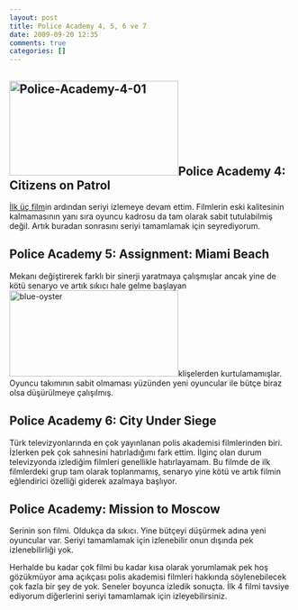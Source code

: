 ```yaml
---
layout: post
title: Police Academy 4, 5, 6 ve 7
date: 2009-09-20 12:35
comments: true
categories: []
---
```

<h2><img class="alignleft size-medium wp-image-1342" title="Police-Academy-4-01" src="http://onurbaykal.com.tr/wp-content/uploads/2009/09/Police-Academy-4-01-300x168.jpg" alt="Police-Academy-4-01" width="300" height="168" />Police Academy 4: Citizens on Patrol</h2>
<a href="http://onurbaykal.com.tr/hayatsal/sinemasal/aliens-in-the-attic-police-academy-1-2-ve-3/">İlk üç film</a>in ardından seriyi izlemeye devam ettim. Filmlerin eski kalitesinin kalmamasının yanı sıra oyuncu kadrosu da tam olarak sabit tutulabilmiş değil. Artık buradan sonrasını seriyi tamamlamak için seyrediyorum.
<h2>Police Academy 5: Assignment: Miami Beach</h2>
Mekanı değiştirerek farklı bir sinerji yaratmaya çalışmışlar ancak yine de kötü senaryo ve artık sıkıcı hale gelme başlayan <img class="alignright size-medium wp-image-1343" title="blue-oyster" src="http://onurbaykal.com.tr/wp-content/uploads/2009/09/blue-oyster-300x153.jpg" alt="blue-oyster" width="300" height="153" />klişelerden kurtulamamışlar. Oyuncu takımının sabit olmaması yüzünden yeni oyuncular ile bütçe biraz olsa düşürülmeye çalışılmış.
<h2>Police Academy 6: City Under Siege</h2>
Türk televizyonlarında en çok yayınlanan polis akademisi filmlerinden biri. İzlerken pek çok sahnesini hatırladığımı fark ettim. İlginç olan durum televizyonda izlediğim filmleri genellikle hatırlayamam. Bu filmde de ilk filmlerdeki grup tam olarak toplanmamış, senaryo yine kötü ve artık filmin eğlendirici özelliği giderek azalmaya başlıyor.
<h2>Police Academy: Mission to Moscow</h2>
Serinin son filmi. Oldukça da sıkıcı. Yine bütçeyi düşürmek adına yeni oyuncular var. Seriyi tamamlamak için izlenebilir onun dışında pek izlenebilirliği yok.

Herhalde bu kadar çok filmi bu kadar kısa olarak yorumlamak pek hoş gözükmüyor ama açıkçası polis akademisi filmleri hakkında söylenebilecek çok fazla bir şey de yok. Seneler boyunca izledik sonuçta. İlk 4 filmi tavsiye ediyorum diğerlerini seriyi tamamlamak için izleyebilirsiniz.
